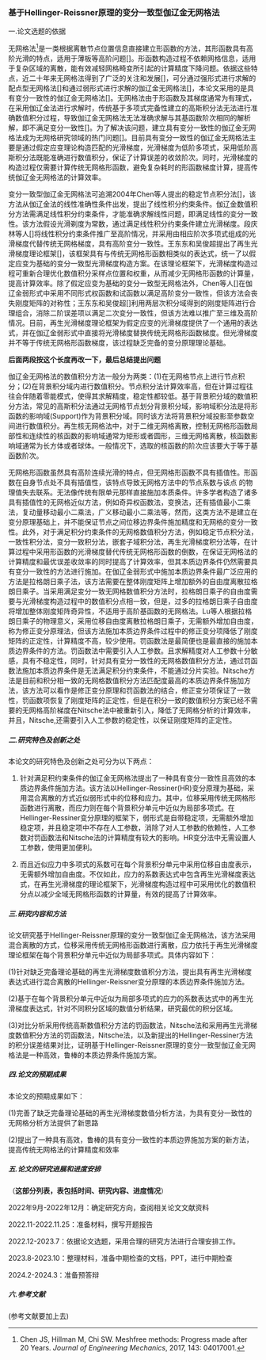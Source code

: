 ### 基于Hellinger-Reissner原理的变分一致型伽辽金无网格法
一.论文选题的依据

无网格法[^1]是一类根据离散节点位置信息直接建立形函数的方法，其形函数具有高阶光滑的特点，适用于薄板等高阶问题[]。形函数构造过程不依赖网格信息，适用于复杂区域的离散，能有效减轻网格畸变所引起的计算精度下降问题。依据这些特点，近二十年来无网格法得到了广泛的关注和发展[]，可分通过强形式进行求解的配点型无网格法[]和通过弱形式进行求解的伽辽金无网格法[]，本论文采用的是具有变分一致性的伽辽金无网格法[]。无网格法由于形函数及其梯度通常为有理式，在采用伽辽金法进行求解时，传统基于多项式完备性建立的高斯积分法无法进行准确数值积分过程，导致伽辽金无网格法无法准确求解与其基函数阶次相同的解析解，即不满足变分一致性[]。为了解决该问题，建立具有变分一致性的伽辽金无网格法成为无网格研究领域的热门问题[]。目前具有变分一致性的伽辽金无网格法主要是通过假定应变理论构造匹配的光滑梯度，光滑梯度为低阶多项式，采用低阶高斯积分法既能准确进行数值积分，保证了计算误差的收敛阶次。同时，光滑梯度的构造过程仅需要计算传统无网格形函数，避免复杂耗时的形函数梯度计算，提高传统伽辽金无网格法的计算效率。

<!--变分一致型积分方案的构造方法：-->

变分一致型伽辽金无网格法可追溯2004年Chen等人提出的稳定节点积分法[]，该方法从伽辽金法的线性准确性条件出发，提出了线性积分约束条件。伽辽金数值积分方法需满足线性积分约束条件，才能准确求解线性问题，即满足线性的变分一致性。该方法假设光滑剃度为常数，通过满足线性积分约束条件建立光滑梯度。段庆林等人[]将线性积分约束条件推广至高阶情况，并采用由相应阶次多项式组成的光滑梯度代替传统无网格梯度，具有高阶变分一致性。王东东和吴俊超提出了再生光滑梯度理论框架[]，该框架具有与传统无网格形函数相类似的表达式，统一了以假定应变为基础的变分一致型光滑梯度构造方案。在该理论框架下，光滑梯度构造过程可重新合理优化数值积分采样点位置和权重，从而减少无网格形函数的计算量，提高计算效率。除了假定应变为基础的变分一致型无网格法外，Chen等人[]在伽辽金弱形式中采用不同形式权函数和试函数以满足高阶变分一致性，但该方法会丧失刚度矩阵的对称性；王东东和吴俊超[]利用两层次积分域得到的刚度矩阵进行合理组合，消除二阶误差项以满足二次变分一致性，但该方法难以推广至三维及高阶情况。目前，再生光滑梯度理论框架为假定应变的光滑梯度提供了一个通用的表达式，并在伽辽金弱形式中直接将光滑梯度替换传统无网格形函数梯度。但光滑梯度并不等于传统无网格形函数梯度，该过程缺乏完备的变分原理理论基础。

**后面两段按这个长度再改一下，最后总结提出问题**

<!--积分域划分方案：-->

伽辽金无网格法的数值积分方法一般分为两类：(1)在无网格节点上进行节点积分；(2)在背景积分域内进行数值积分。节点积分法计算效率高，但在计算过程往往会伴随着零能模式，使得其求解精度，稳定性都较低。基于背景积分域的数值积分方法，常见的高斯积分法通过无网格节点划分背景积分域，影响域积分法是将形函数的影响域(Support)作为背景积分域。同时该方法将背景积分域投影至参数空间进行数值积分。再生核无网格法中，对于二维无网格离散，控制无网格形函数局部性和连续性的核函数的影响域通常为矩形或者圆形，三维无网格离散，核函数影响域通常为长方体或者球体。一般情况下，选取的核函数的阶次应该要大于等于基函数阶次。

<!--无网格本质条件施加方法：-->

无网格形函数虽然具有高阶连续光滑的特点，但无网格形函数不具有插值性。形函数在自身节点处不具有插值性，该特点导致无网格方法中的节点系数与该点 的物理值失去联系。无法像传统有限单元那样直接施加本质条件。许多学者构造了诸多具有插值性的无网格近似方法，例如奇异权函数法，变换法，还有插值最小二乘法，复动量移动最小二乘法，广义移动最小二乘法等，然而，这类方法不是建立在变分原理基础上，并不能保证节点之间位移边界条件施加精度和无网格的变分一致性。此外，对于满足积分约束条件的无网格数值积分方法，例如稳定节点积分法，一致性积分法，变分一致积分法，嵌套子域积分法，再生光滑梯度积分法等，在计算过程中采用形函数的光滑梯度替代传统无网格形函数的倒数，在保证无网格法的计算精度和最优误差收敛率的同时提高了计算效率，但其本质边界条件仍然需要具有变分一致性的方法进行施加。在伽辽金弱形式中施加本质边界条件最广泛应用的方法是拉格朗日乘子法，该方法需要在整体刚度矩阵上增加额外的自由度离散拉格朗日乘子。当采用满足变分一致无网格数值积分方法时，拉格朗日乘子的自由度需要与光滑梯度构造过程中的数值积分点相一致，但是，过多的拉格朗日乘子自由度将增加整体刚度矩阵奇异性，不适用于高阶基函数的无网格法。Lu等人根据拉格朗日乘子的物理意义，采用位移自由度离散拉格朗日乘子，无需额外增加自由度，称为修正变分原理法，但该方法施加本质边界条件过程中的修正变分项降低了刚度矩阵的正定性，计算精度不高，较少使用。罚函数法是最简便也是最直接的施加本质边界条件的方法。罚函数法中需要引入人工参数。且求解精度对人工参数十分敏感，具有不稳定性，同时，针对具有变分一致性的无网格数值积分方法，通过罚函数法施加本质边界条件是无法满足积分约束条件，不能通过分片实验。Nitsche方法是目前和积分相一致的无网格数值积分方法匹配度最高的本质边界条件施加方法，该方法可以看作是修正变分原理和罚函数法的结合，修正变分项保证了一致性，罚函数项恢复了刚度矩阵的正定性，但是在积分一致的数值积分方案已经不需要的无网格高阶梯度在Nitsche法中被重新引入，降低了无网格分析的计算效率，并且，Nitsche,还需要引入人工参数的稳定性，以保证刚度矩阵的正定性。

#####   二.研究特色及创新之处
<!--1.引入Hellinger-Reissner变分原理，为变分一致型的网格数值积分方案提供完备的理论基础。通过HR变分原理施加本质边界条件。-->

本论文的研究特色及创新之处可分为以下两点：

1.   针对满足积约束条件的伽辽金无网格法提出了一种具有变分一致性且高效的本质边界条件施加方法。该方法以Hellinger-Ressiner(HR)变分原理为基础，采用混合离散的方式近似弱形式中的位移和应力。其中，位移采用传统无网格形函数进行离散，而应力则在每个背景积分单元中近似为局部多项式。在Hellinger-Ressiner变分原理的框架下，弱形式是自带稳定项，无需额外增加稳定项，并且稳定项中不存在人工参数，消除了对人工参数的依赖性，人工参数对罚函数法和Nitsche法的计算精度有较大的影响。HR变分法中无需设置人工参数，使用更加便利。

<!--2.提出积分域尺寸划分方案，优化积分域数量，提高计算效率。-->

2.   而且近似应力中多项式的系数可在每个背景积分单元中采用位移自由度表示，无需额外增加自由度。不仅如此，应力的系数表达式中包含再生光滑梯度表达式，在再生光滑梯度的理论框架下，光滑梯度构造过程中可采用优化的数值积分点以减少全域无网格形函数的计算量，有效的提高了计算效率。


##### 三.研究内容和方法



论文研究基于Hellinger-Reissner原理的变分一致型伽辽金无网格法，该方法采用混合离散的方式，位移采用传统无网格形函数进行离散，应力依托于再生光滑梯度理论框架在每个背景积分单元中近似为局部多项式。具体内容如下：

(1)针对缺乏完备理论基础的再生光滑梯度数值积分方法，提出具有再生光滑梯度表达式进行混合离散的Hellinger-Reissner变分原理的本质边界条件施加方法。

(2)基于在每个背景积分单元中近似为局部多项式的应力的系数表达式中的再生光滑梯度表达式，针对不同积分区域的数值分析结果，研究最优的积分区域。

(3)对比分析采用传统高斯数值积分方法的罚函数法，Nitsche法和采用再生光滑梯度数值积分方法的罚函数法，Nitsche法，以及新提出的Hellinger-Ressiner方法的积分误差结果对比，证明基于Hellinger-Reissner原理的变分一致型伽辽金无网格法是一种高效，鲁棒的本质边界条件施加方案。

##### 四.论文的预期成果

本论文的预期成果如下：

(1)完善了缺乏完备理论基础的再生光滑梯度数值分析方法，为具有变分一致性的无网格分析方法提供了新思路

(2)提出了一种具有高效，鲁棒的具有变分一致性的本质边界施加方案的新方法，提高传统无网格法的计算精度和效率


##### 五.论文的研究进展和进度安排

（**这部分列表，表包括时间、研究内容、进度情况**）

2022年9月-2022年12月：确定研究方向，查阅相关论文文献资料

2022.11-2022.11.25：准备材料，撰写开题报告

2022.12-2023.7：依据论文选题，采用合理的研究方法进行合理安排工作。

2023.8-2023.10：整理材料，准备中期检查的文档，PPT，进行中期检查

2024.2-2024.3：准备预答辩



##### 六.参考文献

(参考文献要加上去)

[^1]: Chen JS, Hillman M, Chi SW. Meshfree methods: Progress made after 20 Years. *Journal of Engineering Mechanics*, 2017, 143: 04017001.
